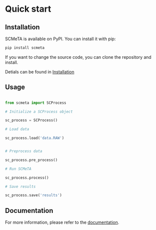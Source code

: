 # Quick start

## Installation

SCMeTA is available on PyPI. You can install it with pip:

```bash
pip install scmeta
```

If you want to change the source code, you can clone the repository and install.

Detials can be found in [Installation](../install/)

## Usage

```python

from scmeta import SCProcess

# Initialize a SCProcess object

sc_process = SCProcess()

# Load data

sc_process.load('data.RAW')


# Preprocess data

sc_process.pre_process()

# Run SCMeTA

sc_process.process()

# Save results

sc_process.save('results')

```

## Documentation

For more information, please refer to the [documentation](https://scmeta.readthedocs.io/en/latest/).